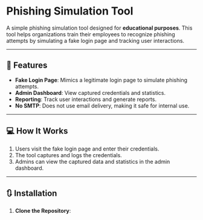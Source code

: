# Phishing Simulation Tool



A simple phishing simulation tool designed for **educational purposes**. This tool helps organizations train their employees to recognize phishing attempts by simulating a fake login page and tracking user interactions.

---

## 🚀 Features

- **Fake Login Page**: Mimics a legitimate login page to simulate phishing attempts.
- **Admin Dashboard**: View captured credentials and statistics.
- **Reporting**: Track user interactions and generate reports.
- **No SMTP**: Does not use email delivery, making it safe for internal use.

---

## 💻 How It Works

1. Users visit the fake login page and enter their credentials.
2. The tool captures and logs the credentials.
3. Admins can view the captured data and statistics in the admin dashboard.

---

## 🔃 Installation

1. **Clone the Repository**:
   ```bash
